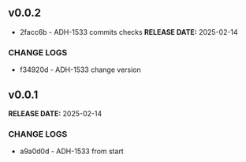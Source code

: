 ## v0.0.2

* 2facc6b - ADH-1533 commits checks
**RELEASE DATE:** 2025-02-14

### CHANGE LOGS
* f34920d - ADH-1533 change version

## v0.0.1

**RELEASE DATE:** 2025-02-14

### CHANGE LOGS
* a9a0d0d - ADH-1533 from start
